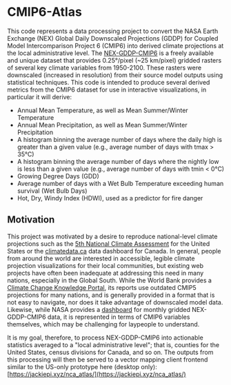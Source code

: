 # CMIP6-Atlas

This code represents a data processing project to convert the NASA Earth Exchange (NEX) Global Daily Downscaled Projections (GDDP) for Coupled Model Intercomparison Project 6 (CMIP6) into derived climate projections at the local administrative level. The [NEX-GDDP-CMIP6](https://www.nccs.nasa.gov/services/data-collections/land-based-products/nex-gddp-cmip6) is a freely available and unique dataset that provides 0.25°/pixel (~25 km/pixel) gridded rasters of several key climate variables from 1950-2100. These rasters were downscaled (increased in resolution) from their source model outputs using statistical techniques. This code is intended to produce several derived metrics from the CMIP6 dataset for use in interactive visualizations, in particular it will derive:

- Annual Mean Temperature, as well as Mean Summer/Winter Temperature
- Annual Mean Precipitation, as well as Mean Summer/Winter Precipitation
- A histogram binning the average number of days where the daily high is greater than a given value (e.g., average number of days with tmax > 35°C)
- A histogram binning the average number of days where the nightly low is less than a given value (e.g., average number of days with tmin < 0°C)
- Growing Degree Days (GDD)
- Average number of days with a Wet Bulb Temperature exceeding human survival (Wet Bulb Days)
- Hot, Dry, Windy Index (HDWI), used as a predictor for fire danger

## Motivation

This project was motivated by a desire to reproduce national-level climate projections such as the [5th National Climate Assessment](https://atlas.globalchange.gov/) for the United States or the [climatedata.ca](https://climatedata.ca/) data dashboard for Canada. In general, people from around the world are interested in accessible, legible climate projection visualizations for their local communities, but existing web projects have often been inadequate at addressing this need in many nations, especially in the Global South. While the World Bank provides a [Climate Change Knowledge Portal](https://climateknowledgeportal.worldbank.org/country-profiles), its reports use outdated CMIP5 projections for many nations, and is generally provided in a format that is not easy to navigate, nor does it take advantage of downscaled model data. Likewise, while NASA provides a [dashboard](https://cmip6.surge.sh/explore/ssp585?map=0%2C0%2C1.04&layers=crossingyear&lState=crossingyear%7C1%7C0) for monthly gridded NEX-GDDP-CMIP6 data, it is represented in terms of CMIP6 variables themselves, which may be challenging for laypeople to understand.

It is my goal, therefore, to process NEX-GDDP-CMIP6 into actionable statistics averaged to a "local administrative level"; that is, counties for the United States, census divisions for Canada, and so on. The outputs from this processing will then be served to a vector mapping client frontend similar to the US-only prototype here (desktop only): [https://jackiepi.xyz/nca_atlas/](https://jackiepi.xyz/nca_atlas/)